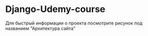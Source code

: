 # Django-Udemy-course

Для быстрый информации о проекта посмотрите рисунок под названием "Архитектура сайта"
